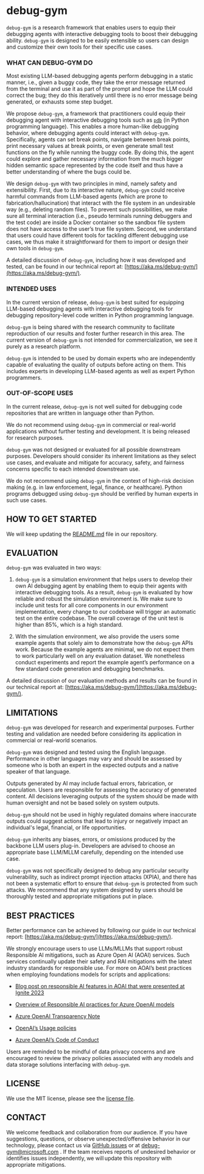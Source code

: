 # debug-gym 

`debug-gym` is a research framework that enables users to equip their debugging agents with interactive debugging tools to boost their debugging ability. `debug-gym` is designed to be easily extensible so users can design and customize their own tools for their specific use cases.  

### WHAT CAN DEBUG-GYM DO 

Most existing LLM-based debugging agents perform debugging in a static manner, i.e., given a buggy code, they take the error message returned from the terminal and use it as part of the prompt and hope the LLM could correct the bug; they do this iteratively until there is no error message being generated, or exhausts some step budget.  

We propose `debug-gym`, a framework that practitioners could equip their debugging agent with interactive debugging tools such as [`pdb`](https://docs.python.org/3/library/pdb.html) (in Python programming language). This enables a more human-like debugging behavior, where debugging agents could interact with `debug-gym`. Specifically, agents can set break points, navigate between break points, print necessary values at break points, or even generate small test functions on the fly while running the buggy code. By doing this, the agent could explore and gather necessary information from the much bigger hidden semantic space represented by the code itself and thus have a better understanding of where the bugs could be.  

We design `debug-gym` with two principles in mind, namely safety and extensibility. First, due to its interactive nature, `debug-gym` could receive harmful commands from LLM-based agents (which are prone to fabrication/hallucination) that interact with the file system in an undesirable way (e.g., deleting random files). To prevent such possibilities, we make sure all terminal interaction (i.e., pseudo terminals running debuggers and the test code) are inside a Docker container so the sandbox file system does not have access to the user’s true file system. Second, we understand that users could have different tools for tackling different debugging use cases, we thus make it straightforward for them to import or design their own tools in `debug-gym`.  

A detailed discussion of `debug-gym`, including how it was developed and tested, can be found in our technical report at: [https://aka.ms/debug-gym/](https://aka.ms/debug-gym/).

### INTENDED USES

In the current version of release, `debug-gym` is best suited for equipping LLM-based debugging agents with interactive debugging tools for debugging repository-level code written in Python programming language. 

`debug-gym` is being shared with the research community to facilitate reproduction of our results and foster further research in this area. The current version of `debug-gym` is not intended for commercialization, we see it purely as a research platform. 

`debug-gym` is intended to be used by domain experts who are independently capable of evaluating the quality of outputs before acting on them. This includes experts in developing LLM-based agents as well as expert Python programmers.  

 

### OUT-OF-SCOPE USES 

In the current release, `debug-gym` is not well suited for debugging code repositories that are written in language other than Python.  

We do not recommend using `debug-gym` in commercial or real-world applications without further testing and development. It is being released for research purposes. 

`debug-gym` was not designed or evaluated for all possible downstream purposes. Developers should consider its inherent limitations as they select use cases, and evaluate and mitigate for accuracy, safety, and fairness concerns specific to each intended downstream use. 

We do not recommend using `debug-gym` in the context of high-risk decision making (e.g. in law enforcement, legal, finance, or healthcare). Python programs debugged using `debug-gym` should be verified by human experts in such use cases.  

 

## HOW TO GET STARTED

We will keep updating the [README.md](https://github.com/microsoft/debug-gym/blob/main/README.md) file in our repository.  
 

## EVALUATION 

`debug-gym` was evaluated in two ways: 

1. `debug-gym` is a simulation environment that helps users to develop their own AI debugging agent by enabling them to equip their agents with interactive debugging tools. As a result, `debug-gym` is evaluated by how reliable and robust the simulation environment is. We make sure to include unit tests for all core components in our environment implementation, every change to our codebase will trigger an automatic test on the entire codebase. The overall coverage of the unit test is higher than 85%, which is a high standard.  

2. With the simulation environment, we also provide the users some example agents that solely aim to demonstrate how the `debug-gym` APIs work. Because the example agents are minimal, we do not expect them to work particularly well on any evaluation dataset. We nonetheless conduct experiments and report the example agent’s performance on a few standard code generation and debugging benchmarks. 

A detailed discussion of our evaluation methods and results can be found in our technical report at: [https://aka.ms/debug-gym/](https://aka.ms/debug-gym/).

 

## LIMITATIONS 

`debug-gym` was developed for research and experimental purposes. Further testing and validation are needed before considering its application in commercial or real-world scenarios. 

`debug-gym` was designed and tested using the English language. Performance in other languages may vary and should be assessed by someone who is both an expert in the expected outputs and a native speaker of that language. 

Outputs generated by AI may include factual errors, fabrication, or speculation. Users are responsible for assessing the accuracy of generated content. All decisions leveraging outputs of the system should be made with human oversight and not be based solely on system outputs. 

`debug-gym` should not be used in highly regulated domains where inaccurate outputs could suggest actions that lead to injury or negatively impact an individual's legal, financial, or life opportunities. 

`debug-gym` inherits any biases, errors, or omissions produced by the backbone LLM users plug-in. Developers are advised to choose an appropriate base LLM/MLLM carefully, depending on the intended use case. 

`debug-gym` was not specifically designed to debug any particular security vulnerability, such as indirect prompt injection attacks (XPIA), and there has not been a systematic effort to ensure that `debug-gym` is protected from such attacks. We recommend that any system designed by users should be thoroughly tested and appropriate mitigations put in place. 

 

## BEST PRACTICES 

Better performance can be achieved by following our guide in our technical report: [https://aka.ms/debug-gym/](https://aka.ms/debug-gym/).  

We strongly encourage users to use LLMs/MLLMs that support robust Responsible AI mitigations, such as Azure Open AI (AOAI) services. Such services continually update their safety and RAI mitigations with the latest industry standards for responsible use. For more on AOAI’s best practices when employing foundations models for scripts and applications: 

- [Blog post on responsible AI features in AOAI that were presented at Ignite 2023](https://techcommunity.microsoft.com/t5/ai-azure-ai-services-blog/announcing-new-ai-safety-amp-responsible-ai-features-in-azure/ba-p/3983686) 

- [Overview of Responsible AI practices for Azure OpenAI models](https://learn.microsoft.com/en-us/legal/cognitive-services/openai/overview) 

- [Azure OpenAI Transparency Note](https://learn.microsoft.com/en-us/legal/cognitive-services/openai/transparency-note) 

- [OpenAI’s Usage policies](https://openai.com/policies/usage-policies) 

- [Azure OpenAI’s Code of Conduct](https://learn.microsoft.com/en-us/legal/cognitive-services/openai/code-of-conduct) 

Users are reminded to be mindful of data privacy concerns and are encouraged to review the privacy policies associated with any models and data storage solutions interfacing with `debug-gym`.

 
## LICENSE 

We use the MIT license, please see the [license file](https://github.com/microsoft/debug-gym/blob/main/LICENSE).  


## CONTACT 

We welcome feedback and collaboration from our audience. If you have suggestions, questions, or observe unexpected/offensive behavior in our technology, please contact us via [GitHub issues](https://github.com/microsoft/debug-gym/issues) or at debug-gym@microsoft.com . If the team receives reports of undesired behavior or identifies issues independently, we will update this repository with appropriate mitigations. 

 